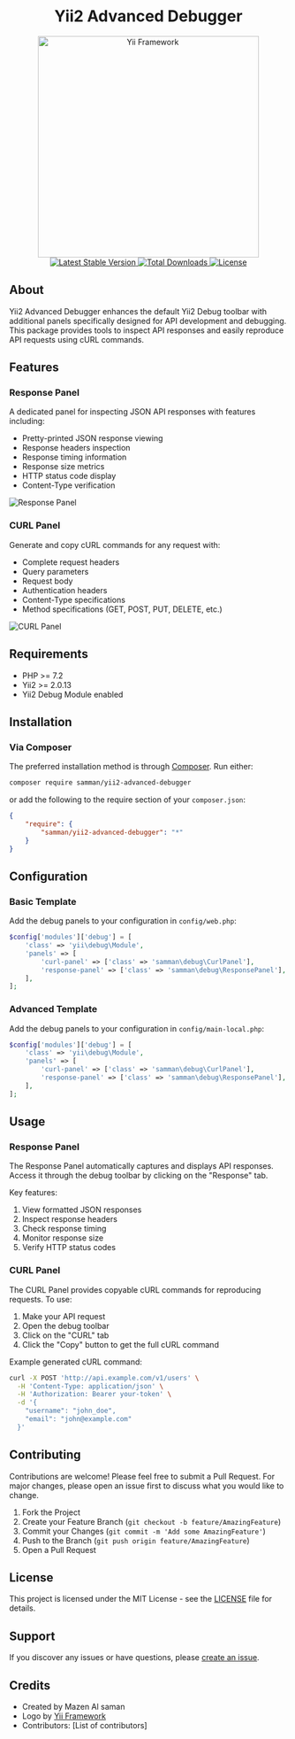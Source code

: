 # <div align="center">Yii2 Advanced Debugger</div>

<div align="center">
    <a href="https://www.yiiframework.com/" target="_blank">
        <img src="https://www.yiiframework.com/image/yii_logo_light.svg" width="400" alt="Yii Framework" />
    </a>
</div>

<div align="center">
    <a href="https://packagist.org/packages/samman/yii2-advanced-debugger" target="_blank">
        <img src="https://img.shields.io/packagist/v/samman/yii2-advanced-debugger.svg" alt="Latest Stable Version">
    </a>
    <a href="https://packagist.org/packages/samman/yii2-advanced-debugger" target="_blank">
        <img src="https://img.shields.io/packagist/dt/samman/yii2-advanced-debugger.svg" alt="Total Downloads">
    </a>
    <a href="https://packagist.org/packages/samman/yii2-advanced-debugger" target="_blank">
        <img src="https://img.shields.io/packagist/l/samman/yii2-advanced-debugger.svg" alt="License">
    </a>
</div>

## About

Yii2 Advanced Debugger enhances the default Yii2 Debug toolbar with additional panels specifically designed for API development and debugging. This package provides tools to inspect API responses and easily reproduce API requests using cURL commands.

## Features

### Response Panel
A dedicated panel for inspecting JSON API responses with features including:
- Pretty-printed JSON response viewing
- Response headers inspection
- Response timing information
- Response size metrics
- HTTP status code display
- Content-Type verification

![Response Panel](https://user-images.githubusercontent.com/59656525/198234064-152310e8-da7f-4b18-8e2b-f84b38d9bd2a.png)

### CURL Panel
Generate and copy cURL commands for any request with:
- Complete request headers
- Query parameters
- Request body
- Authentication headers
- Content-Type specifications
- Method specifications (GET, POST, PUT, DELETE, etc.)

![CURL Panel](https://user-images.githubusercontent.com/59656525/198233273-b7378f40-6a01-4232-98db-2e07f352552f.png)

## Requirements

- PHP >= 7.2
- Yii2 >= 2.0.13
- Yii2 Debug Module enabled

## Installation

### Via Composer

The preferred installation method is through [Composer](http://getcomposer.org/download/). Run either:

```bash
composer require samman/yii2-advanced-debugger
```

or add the following to the require section of your `composer.json`:

```json
{
    "require": {
        "samman/yii2-advanced-debugger": "*"
    }
}
```

## Configuration

### Basic Template
Add the debug panels to your configuration in `config/web.php`:

```php
$config['modules']['debug'] = [
    'class' => 'yii\debug\Module',
    'panels' => [
        'curl-panel' => ['class' => 'samman\debug\CurlPanel'],
        'response-panel' => ['class' => 'samman\debug\ResponsePanel'],
    ],
];
```

### Advanced Template
Add the debug panels to your configuration in `config/main-local.php`:

```php
$config['modules']['debug'] = [
    'class' => 'yii\debug\Module',
    'panels' => [
        'curl-panel' => ['class' => 'samman\debug\CurlPanel'],
        'response-panel' => ['class' => 'samman\debug\ResponsePanel'],
    ],
];
```

## Usage

### Response Panel

The Response Panel automatically captures and displays API responses. Access it through the debug toolbar by clicking on the "Response" tab.

Key features:
1. View formatted JSON responses
2. Inspect response headers
3. Check response timing
4. Monitor response size
5. Verify HTTP status codes

### CURL Panel

The CURL Panel provides copyable cURL commands for reproducing requests. To use:

1. Make your API request
2. Open the debug toolbar
3. Click on the "CURL" tab
4. Click the "Copy" button to get the full cURL command

Example generated cURL command:
```bash
curl -X POST 'http://api.example.com/v1/users' \
  -H 'Content-Type: application/json' \
  -H 'Authorization: Bearer your-token' \
  -d '{
    "username": "john_doe",
    "email": "john@example.com"
  }'
```

## Contributing

Contributions are welcome! Please feel free to submit a Pull Request. For major changes, please open an issue first to discuss what you would like to change.

1. Fork the Project
2. Create your Feature Branch (`git checkout -b feature/AmazingFeature`)
3. Commit your Changes (`git commit -m 'Add some AmazingFeature'`)
4. Push to the Branch (`git push origin feature/AmazingFeature`)
5. Open a Pull Request

## License

This project is licensed under the MIT License - see the [LICENSE](LICENSE) file for details.

## Support

If you discover any issues or have questions, please [create an issue](https://github.com/yourusername/yii2-advanced-debugger/issues).

## Credits

- Created by Mazen Al saman
- Logo by [Yii Framework](https://www.yiiframework.com/)
- Contributors: [List of contributors]
